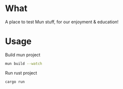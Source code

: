 # What
A place to test Mun stuff, for our enjoyment & education!
# Usage
Build mun project
```sh
mun build --watch
```
Run rust project
```
cargo run
```
